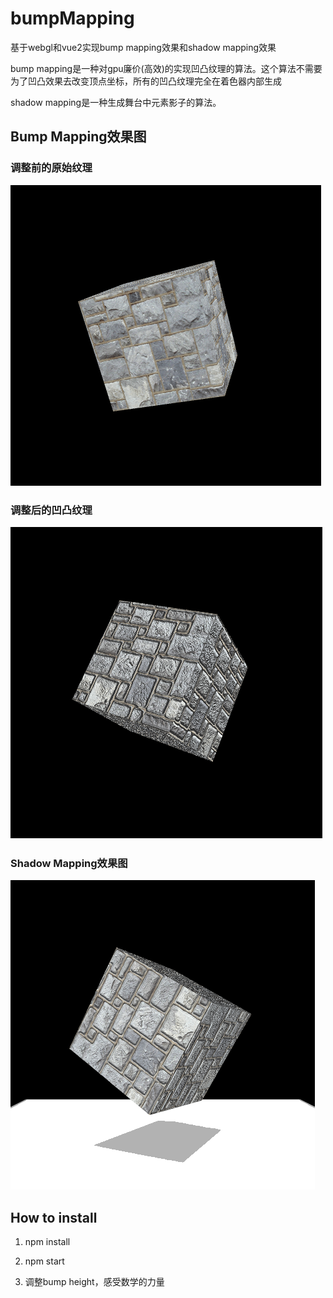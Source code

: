 # bumpMapping
基于webgl和vue2实现bump mapping效果和shadow mapping效果

bump mapping是一种对gpu廉价(高效)的实现凹凸纹理的算法。这个算法不需要为了凹凸效果去改变顶点坐标，所有的凹凸纹理完全在着色器内部生成

shadow mapping是一种生成舞台中元素影子的算法。

## Bump Mapping效果图

### 调整前的原始纹理

![image](https://github.com/rainsilence0911/bumpMapping/blob/master/snipshot/Capture.PNG)

### 调整后的凹凸纹理

![image](https://github.com/rainsilence0911/bumpMapping/blob/master/snipshot/Capture2.PNG)

### Shadow Mapping效果图

![image](https://github.com/rainsilence0911/bumpMapping/blob/master/snipshot/Capture3.PNG)


## How to install

1. npm install

2. npm start

3. 调整bump height，感受数学的力量
